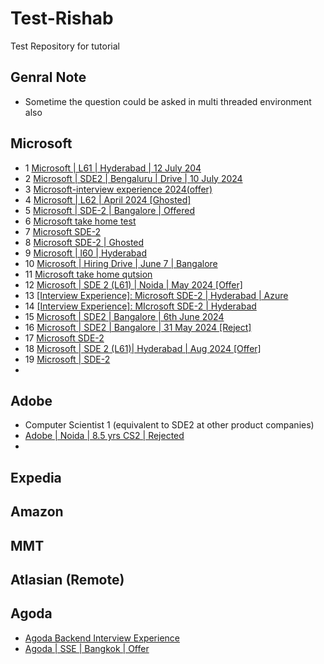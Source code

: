 # Test-Rishab
Test Repository for tutorial

## Genral Note
  - Sometime the question could be asked in multi threaded environment also 

## Microsoft
  - 1 [Microsoft | L61 | Hyderabad | 12 July 204](https://leetcode.com/discuss/interview-experience/5511731/Microsoft-or-L61-or-Hyderabad-or-12-July-Waiting)
  - 2 [Microsoft | SDE2 | Bengaluru | Drive | 10 July 2024](https://leetcode.com/discuss/interview-experience/5465329/Microsoft-or-SDE2-or-Bengaluru-or-Drive-or-10-July)
  - 3 [Microsoft-interview experience 2024(offer)](https://leetcode.com/discuss/interview-experience/5446858/Microsoft-interview-experience-2024(offer))
  - 4 [Microsoft | L62 | April 2024 [Ghosted]](https://leetcode.com/discuss/interview-experience/5440931/Microsoft-or-L62-or-April-2024-Ghosted)
  - 5 [Microsoft | SDE-2 | Bangalore | Offered](https://leetcode.com/discuss/interview-experience/5413714/Microsoft-or-SDE-2-or-Bangalore-or-Offered)
  - 6 [Microsoft take home test](https://leetcode.com/discuss/interview-experience/5391825/Microsoft-take-home-test)
  - 7 [Microsoft SDE-2](https://leetcode.com/discuss/interview-experience/5391568/Microsoft-SDE-2)
  - 8 [Microsoft SDE-2 | Ghosted](https://leetcode.com/discuss/interview-experience/5391511/Microsoft-SDE-2-or-Ghosted)
  - 9 [Microsoft | l60 | Hyderabad](https://leetcode.com/discuss/interview-experience/5371566/Microsoft-or-l60-or-Hyderabad)
  - 10 [Microsoft | Hiring Drive | June 7 | Bangalore](https://leetcode.com/discuss/interview-experience/5338820/Microsoft-or-Hiring-Drive-or-June-7-or-Bangalore)
  - 11 [Microsoft take home qutsion](https://leetcode.com/discuss/interview-experience/5332184/Microsoft-take-home-qutsion)
  - 12 [Microsoft | SDE 2 (L61) | Noida | May 2024 [Offer]](https://leetcode.com/discuss/interview-experience/5317286/Microsoft-or-SDE-2-(L61)-or-Noida-or-May-2024-Offer)
  - 13 [[Interview Experience]: Microsoft SDE-2 | Hyderabad | Azure](https://leetcode.com/discuss/interview-experience/5299357/Interview-Experience%3A-Microsoft-SDE-2-or-Hyderabad-or-Azure)
  - 14 [[Interview Experience]: MIcrosoft SDE-2 | Hyderabad](https://leetcode.com/discuss/interview-experience/5299198/Interview-Experience%3A-MIcrosoft-SDE-2-or-Hyderabad)
  - 15 [Microsoft | SDE2 | Bangalore | 6th June 2024](https://leetcode.com/discuss/interview-experience/5272810/Microsoft-or-SDE2-or-Bangalore-or-6th-June-2024)
  - 16 [Microsoft | SDE2 | Bangalore | 31 May 2024 [Reject]](https://leetcode.com/discuss/interview-experience/5269388/Microsoft-or-SDE2-or-Bangalore-or-31-May-2024-Reject)
  - 17 [Microsoft SDE-2](https://leetcode.com/discuss/interview-experience/5391568/Microsoft-SDE-2)
  - 18 [Microsoft | SDE 2 (L61)| Hyderabad | Aug 2024  [Offer]](https://leetcode.com/discuss/interview-experience/5609448/Microsoft-or-SDE-2-(L61)or-Hyderabad-or-Aug-2024-Offer)
  - 19 [Microsoft | SDE-2](https://leetcode.com/discuss/interview-experience/5605141/Microsoft-or-SDE-2)
  - 

## Adobe
  - Computer Scientist 1 (equivalent to SDE2 at other product companies)
  - [Adobe | Noida | 8.5 yrs CS2 | Rejected](https://leetcode.com/discuss/interview-question/5273663/Adobe-or-Noida-or-8.5-yrs-CS2-or-Rejected)
  - 

## Expedia

## Amazon

## MMT

## Atlasian (Remote)


## Agoda
  - [Agoda Backend Interview Experience](https://interviewnoodle.com/agoda-interview-experience-de6abc2c7347)
  - [Agoda | SSE | Bangkok | Offer](https://leetcode.com/discuss/interview-experience/5290917/Agoda-or-SSE-or-Bangkok-or-Offer)

